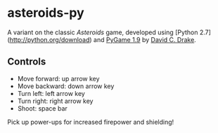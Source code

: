 asteroids-py
============

A variant on the classic _Asteroids_ game, developed using [Python 2.7]
(http://python.org/download) and [PyGame 1.9](http://pygame.org/download.shtml)
by [David C. Drake](www.davidcdrake.com).

Controls
--------
* Move forward: up arrow key
* Move backward: down arrow key
* Turn left: left arrow key
* Turn right: right arrow key
* Shoot: space bar

Pick up power-ups for increased firepower and shielding!
